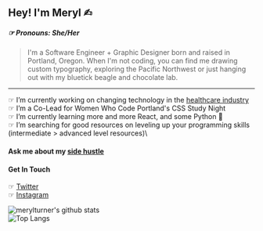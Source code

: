 ## Hey! I'm Meryl ✍︎
##### ☞ Pronouns: She/Her
> I'm a Software Engineer + Graphic Designer born and raised in Portland, Oregon. When I'm not coding, you can find me drawing custom typography, exploring the Pacific Northwest or just hanging out with my bluetick beagle and chocolate lab.
---
☞ I’m currently working on changing technology in the [healthcare industry](https://bright.md) \
☞ I’m a Co-Lead for Women Who Code Portland's CSS Study Night \
☞ I’m currently learning more and more React, and some Python :snake:\
☞ I’m searching for good resources on leveling up your programming skills (intermediate > advanced level resources)\


#### Ask me about my [side hustle](https://madebymeryl.com)

#### Get In Touch
☞ [Twitter](https://twitter.com/madebymeryl)\
☞ [Instagram](https://www.instagram.com/madebymeryl/?hl=en)


![merylturner's github stats](https://github-readme-stats.vercel.app/api?username=merylturner&show_icons=true&theme=cobalt)\
![Top Langs](https://github-readme-stats.vercel.app/api/top-langs/?username=merylturner&langs_count=8&layout=compact&theme=cobalt)
